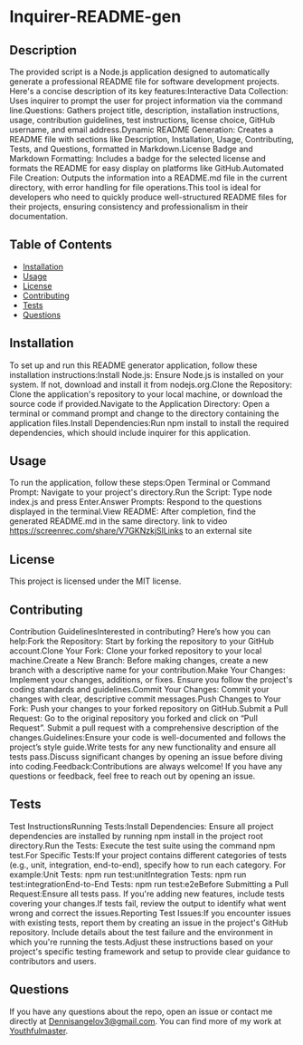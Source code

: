 
# Inquirer-README-gen

## Description
The provided script is a Node.js application designed to automatically generate a professional README file for software development projects. Here's a concise description of its key features:Interactive Data Collection: Uses inquirer to prompt the user for project information via the command line.Questions: Gathers project title, description, installation instructions, usage, contribution guidelines, test instructions, license choice, GitHub username, and email address.Dynamic README Generation: Creates a README file with sections like Description, Installation, Usage, Contributing, Tests, and Questions, formatted in Markdown.License Badge and Markdown Formatting: Includes a badge for the selected license and formats the README for easy display on platforms like GitHub.Automated File Creation: Outputs the information into a README.md file in the current directory, with error handling for file operations.This tool is ideal for developers who need to quickly produce well-structured README files for their projects, ensuring consistency and professionalism in their documentation.

## Table of Contents
- [Installation](#installation)
- [Usage](#usage)
- [License](#license)
- [Contributing](#contributing)
- [Tests](#tests)
- [Questions](#questions)

## Installation
To set up and run this README generator application, follow these installation instructions:Install Node.js: Ensure Node.js is installed on your system. If not, download and install it from nodejs.org.Clone the Repository: Clone the application's repository to your local machine, or download the source code if provided.Navigate to the Application Directory: Open a terminal or command prompt and change to the directory containing the application files.Install Dependencies:Run npm install to install the required dependencies, which should include inquirer for this application.

## Usage
To run the application, follow these steps:Open Terminal or Command Prompt: Navigate to your project's directory.Run the Script: Type node index.js and press Enter.Answer Prompts: Respond to the questions displayed in the terminal.View README: After completion, find the generated README.md in the same directory.
link to video https://screenrec.com/share/V7GKNzkjSlLinks to an external site

## License
This project is licensed under the MIT license.

## Contributing
Contribution GuidelinesInterested in contributing? Here’s how you can help:Fork the Repository: Start by forking the repository to your GitHub account.Clone Your Fork: Clone your forked repository to your local machine.Create a New Branch: Before making changes, create a new branch with a descriptive name for your contribution.Make Your Changes: Implement your changes, additions, or fixes. Ensure you follow the project's coding standards and guidelines.Commit Your Changes: Commit your changes with clear, descriptive commit messages.Push Changes to Your Fork: Push your changes to your forked repository on GitHub.Submit a Pull Request: Go to the original repository you forked and click on “Pull Request”. Submit a pull request with a comprehensive description of the changes.Guidelines:Ensure your code is well-documented and follows the project’s style guide.Write tests for any new functionality and ensure all tests pass.Discuss significant changes by opening an issue before diving into coding.Feedback:Contributions are always welcome! If you have any questions or feedback, feel free to reach out by opening an issue.

## Tests
Test InstructionsRunning Tests:Install Dependencies: Ensure all project dependencies are installed by running npm install in the project root directory.Run the Tests: Execute the test suite using the command npm test.For Specific Tests:If your project contains different categories of tests (e.g., unit, integration, end-to-end), specify how to run each category. For example:Unit Tests: npm run test:unitIntegration Tests: npm run test:integrationEnd-to-End Tests: npm run test:e2eBefore Submitting a Pull Request:Ensure all tests pass. If you're adding new features, include tests covering your changes.If tests fail, review the output to identify what went wrong and correct the issues.Reporting Test Issues:If you encounter issues with existing tests, report them by creating an issue in the project's GitHub repository. Include details about the test failure and the environment in which you're running the tests.Adjust these instructions based on your project's specific testing framework and setup to provide clear guidance to contributors and users.

## Questions
If you have any questions about the repo, open an issue or contact me directly at Dennisangelov3@gmail.com. You can find more of my work at [Youthfulmaster](https://github.com/Youthfulmaster/).
    


